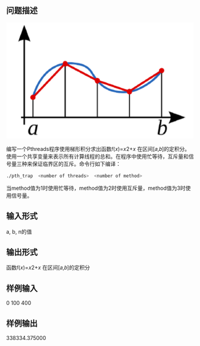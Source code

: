 ## 问题描述

![trap_1.png](../assets/trap_1.png)

编写一个Pthreads程序使用梯形积分求出函数𝑓(𝑥)=𝑥2+𝑥 在区间[𝑎,𝑏]的定积分。使用一个共享变量来表示所有计算线程的总和。在程序中使用忙等待，互斥量和信号量三种来保证临界区的互斥。命令行如下编译：

```sh
./pth_trap  <number of threads>  <number of method>
```

当method值为1时使用忙等待，method值为2时使用互斥量，method值为3时使用信号量。

## 输入形式

a, b, n的值

## 输出形式

函数𝑓(𝑥)=𝑥2+𝑥 在区间[𝑎,𝑏]的定积分

## 样例输入

0  100  400

## 样例输出

338334.375000